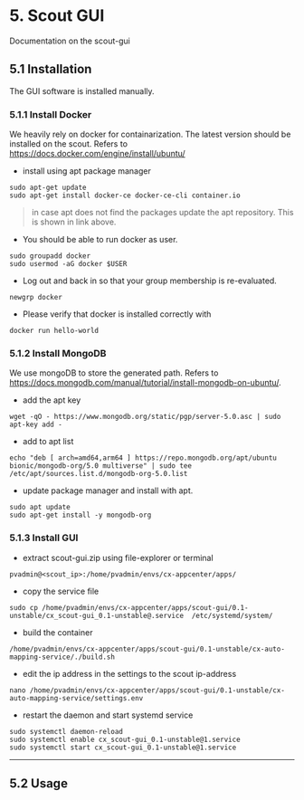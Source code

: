 # 5. Scout GUI

Documentation on the scout-gui

## 5.1 Installation
The GUI software is installed manually.

### 5.1.1 Install Docker
We heavily rely on docker for containarization. The latest version should be installed on the scout. Refers to https://docs.docker.com/engine/install/ubuntu/
- install using apt package manager
```
sudo apt-get update
sudo apt-get install docker-ce docker-ce-cli container.io
```

> in case apt does not find the packages update the apt repository. This is shown in link above.

- You should be able to run docker as user.
```
sudo groupadd docker
sudo usermod -aG docker $USER
```
- Log out and back in so that your group membership is re-evaluated.
```
newgrp docker
```
- Please verify that docker is installed correctly with
```
docker run hello-world
```
### 5.1.2 Install MongoDB
We use mongoDB to store the generated path. Refers to https://docs.mongodb.com/manual/tutorial/install-mongodb-on-ubuntu/.
- add the apt key
```
wget -qO - https://www.mongodb.org/static/pgp/server-5.0.asc | sudo apt-key add -
```
- add to apt list
```
echo "deb [ arch=amd64,arm64 ] https://repo.mongodb.org/apt/ubuntu bionic/mongodb-org/5.0 multiverse" | sudo tee /etc/apt/sources.list.d/mongodb-org-5.0.list
```
- update package manager and install with apt.
```
sudo apt update
sudo apt-get install -y mongodb-org
```

### 5.1.3 Install GUI
- extract scout-gui.zip using file-explorer or terminal
```
pvadmin@<scout_ip>:/home/pvadmin/envs/cx-appcenter/apps/
```
- copy the service file
```
sudo cp /home/pvadmin/envs/cx-appcenter/apps/scout-gui/0.1-unstable/cx_scout-gui_0.1-unstable@.service  /etc/systemd/system/
```
- build the container
```
/home/pvadmin/envs/cx-appcenter/apps/scout-gui/0.1-unstable/cx-auto-mapping-service/./build.sh
```
- edit the ip address in the settings to the scout ip-address
```
nano /home/pvadmin/envs/cx-appcenter/apps/scout-gui/0.1-unstable/cx-auto-mapping-service/settings.env
```
- restart the daemon and start systemd service
```
sudo systemctl daemon-reload
sudo systemctl enable cx_scout-gui_0.1-unstable@1.service
sudo systemctl start cx_scout-gui_0.1-unstable@1.service
```
---
## 5.2 Usage